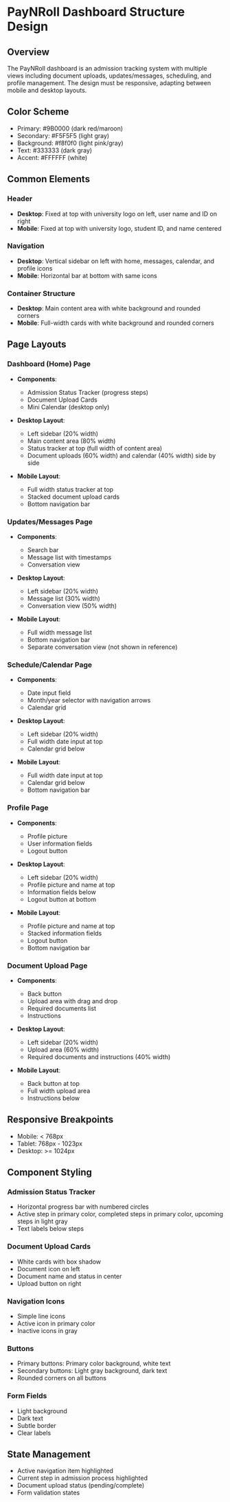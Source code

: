 # PayNRoll Dashboard Structure Design

## Overview
The PayNRoll dashboard is an admission tracking system with multiple views including document uploads, updates/messages, scheduling, and profile management. The design must be responsive, adapting between mobile and desktop layouts.

## Color Scheme
- Primary: #9B0000 (dark red/maroon)
- Secondary: #F5F5F5 (light gray)
- Background: #f8f0f0 (light pink/gray)
- Text: #333333 (dark gray)
- Accent: #FFFFFF (white)

## Common Elements

### Header
- **Desktop**: Fixed at top with university logo on left, user name and ID on right
- **Mobile**: Fixed at top with university logo, student ID, and name centered

### Navigation
- **Desktop**: Vertical sidebar on left with home, messages, calendar, and profile icons
- **Mobile**: Horizontal bar at bottom with same icons

### Container Structure
- **Desktop**: Main content area with white background and rounded corners
- **Mobile**: Full-width cards with white background and rounded corners

## Page Layouts

### Dashboard (Home) Page
- **Components**:
  - Admission Status Tracker (progress steps)
  - Document Upload Cards
  - Mini Calendar (desktop only)
  
- **Desktop Layout**:
  - Left sidebar (20% width)
  - Main content area (80% width)
  - Status tracker at top (full width of content area)
  - Document uploads (60% width) and calendar (40% width) side by side
  
- **Mobile Layout**:
  - Full width status tracker at top
  - Stacked document upload cards
  - Bottom navigation bar

### Updates/Messages Page
- **Components**:
  - Search bar
  - Message list with timestamps
  - Conversation view
  
- **Desktop Layout**:
  - Left sidebar (20% width)
  - Message list (30% width)
  - Conversation view (50% width)
  
- **Mobile Layout**:
  - Full width message list
  - Bottom navigation bar
  - Separate conversation view (not shown in reference)

### Schedule/Calendar Page
- **Components**:
  - Date input field
  - Month/year selector with navigation arrows
  - Calendar grid
  
- **Desktop Layout**:
  - Left sidebar (20% width)
  - Full width date input at top
  - Calendar grid below
  
- **Mobile Layout**:
  - Full width date input at top
  - Calendar grid below
  - Bottom navigation bar

### Profile Page
- **Components**:
  - Profile picture
  - User information fields
  - Logout button
  
- **Desktop Layout**:
  - Left sidebar (20% width)
  - Profile picture and name at top
  - Information fields below
  - Logout button at bottom
  
- **Mobile Layout**:
  - Profile picture and name at top
  - Stacked information fields
  - Logout button
  - Bottom navigation bar

### Document Upload Page
- **Components**:
  - Back button
  - Upload area with drag and drop
  - Required documents list
  - Instructions
  
- **Desktop Layout**:
  - Left sidebar (20% width)
  - Upload area (60% width)
  - Required documents and instructions (40% width)
  
- **Mobile Layout**:
  - Back button at top
  - Full width upload area
  - Instructions below

## Responsive Breakpoints
- Mobile: < 768px
- Tablet: 768px - 1023px
- Desktop: >= 1024px

## Component Styling

### Admission Status Tracker
- Horizontal progress bar with numbered circles
- Active step in primary color, completed steps in primary color, upcoming steps in light gray
- Text labels below steps

### Document Upload Cards
- White cards with box shadow
- Document icon on left
- Document name and status in center
- Upload button on right

### Navigation Icons
- Simple line icons
- Active icon in primary color
- Inactive icons in gray

### Buttons
- Primary buttons: Primary color background, white text
- Secondary buttons: Light gray background, dark text
- Rounded corners on all buttons

### Form Fields
- Light background
- Dark text
- Subtle border
- Clear labels

## State Management
- Active navigation item highlighted
- Current step in admission process highlighted
- Document upload status (pending/complete)
- Form validation states
